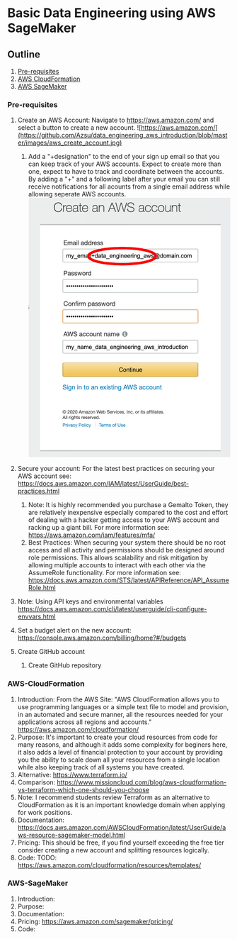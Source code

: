 # Basic Data Engineering using AWS SageMaker

## Outline

1. [Pre-requisites](#pre-requisites)
1. [AWS CloudFormation](#aws-cloudformation)
1. [AWS SageMaker](#aws-sagemaker)


### Pre-requisites

1. Create an AWS Account: Navigate to https://aws.amazon.com/ and select a button to create a new account. ![https://aws.amazon.com/](https://github.com/Azsu/data_engineering_aws_introduction/blob/master/images/aws_create_account.jpg)
   1. Add a "+designation" to the end of your sign up email so that you can keep track of your AWS accounts. Expect to create more than one, expect to have to track and coordinate between the accounts. By adding a "+" and a following label after your email you can still receive notifications for all acounts from a single email address while allowing seperate AWS accounts. ![User Details](https://github.com/Azsu/data_engineering_aws_introduction/blob/master/images/aws_user_details.jpg)
   
1. Secure your account: For the latest best practices on securing your AWS account see: https://docs.aws.amazon.com/IAM/latest/UserGuide/best-practices.html 
   1. Note: It is highly recommended you purchase a Gemalto Token, they are relatively inexpensive especially compared to the cost and effort of dealing with a hacker getting access to your AWS account and racking up a giant bill. For more information see: https://aws.amazon.com/iam/features/mfa/
   1. Best Practices: When securing your system there should be no root access and all activity and permissions should be designed around role permissions. This allows scalability and risk mitigation by allowing multiple accounts to interact with each other via the AssumeRole functionality. For more information see: https://docs.aws.amazon.com/STS/latest/APIReference/API_AssumeRole.html
1. Note: Using API keys and environmental variables https://docs.aws.amazon.com/cli/latest/userguide/cli-configure-envvars.html
1. Set a budget alert on the new account: https://console.aws.amazon.com/billing/home?#/budgets
  
1. Create GitHub account
   1. Create GitHub repository


### AWS-CloudFormation

1. Introduction: From the AWS Site: "AWS CloudFormation allows you to use programming languages or a simple text file to model and provision, in an automated and secure manner, all the resources needed for your applications across all regions and accounts." https://aws.amazon.com/cloudformation/
1. Purpose: It's important to create your cloud resources from code for many reasons, and although it adds some complexity for beginers here, it also adds a level of financial protection to your account by providing you the ability to scale down all your resources from a single location while also keeping track of all systems you have created.
  1. Alternative: https://www.terraform.io/
  1. Comparison: https://www.missioncloud.com/blog/aws-cloudformation-vs-terraform-which-one-should-you-choose
  1. Note: I recommend students review Terraform as an alternative to CloudFormation as it is an important knowledge domain when applying for work positions.
1. Documentation: https://docs.aws.amazon.com/AWSCloudFormation/latest/UserGuide/aws-resource-sagemaker-model.html
1. Pricing: This should be free, if you find yourself exceeding the free tier consider creating a new account and splitting resources logically.
1. Code: TODO: https://aws.amazon.com/cloudformation/resources/templates/

### AWS-SageMaker

1. Introduction:
1. Purpose:
1. Documentation: 
1. Pricing: https://aws.amazon.com/sagemaker/pricing/
1. Code:
